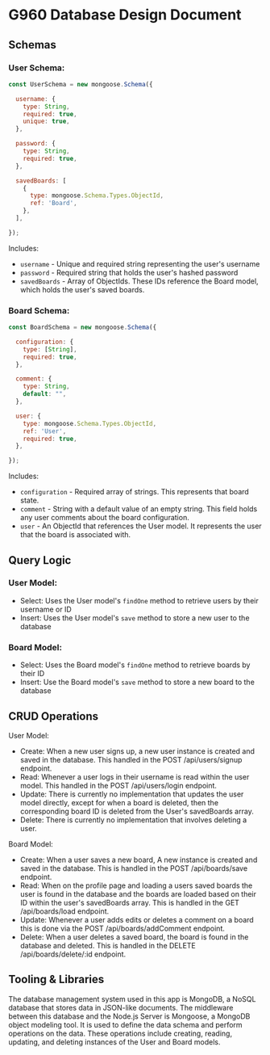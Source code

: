 # G960 Database Design Document

## Schemas

### User Schema:

```javascript
const UserSchema = new mongoose.Schema({

  username: {
    type: String,
    required: true,
    unique: true,
  },

  password: {
    type: String,
    required: true,
  },

  savedBoards: [
    {
      type: mongoose.Schema.Types.ObjectId,
      ref: 'Board',
    },
  ],

});
```

Includes:

- `username` - Unique and required string representing the user's username
- `password` - Required string that holds the user's hashed password
- `savedBoards` - Array of ObjectIds. These IDs reference the Board model, which holds the user's saved boards.

### Board Schema:

```javascript
const BoardSchema = new mongoose.Schema({

  configuration: {
    type: [String],
    required: true,
  },

  comment: {
    type: String,
    default: "",
  },

  user: {
    type: mongoose.Schema.Types.ObjectId,
    ref: 'User',
    required: true,
  },

});
```

Includes:

- `configuration` - Required array of strings. This represents that board state.
- `comment` - String with a default value of an empty string. This field holds any user comments about the board configuration.
- `user` - An ObjectId that references the User model. It represents the user that the board is associated with.

## Query Logic

### User Model:

- Select: Uses the User model's `findOne` method to retrieve users by their username or ID
- Insert: Uses the User model's `save` method to store a new user to the database

### Board Model:

- Select: Uses the Board model's `findOne` method to retrieve boards by their ID
- Insert: Use the Board model's `save` method to store a new board to the database

## CRUD Operations

User Model:

- Create: When a new user signs up, a new user instance is created and saved in the database. This handled in the POST /api/users/signup endpoint.
- Read: Whenever a user logs in their username is read within the user model. This handled in the POST /api/users/login endpoint.
- Update: There is currently no implementation that updates the user model directly, except for when a board is deleted, then the corresponding board ID is deleted from the User's savedBoards array.
- Delete: There is currently no implementation that involves deleting a user.

Board Model:

- Create: When a user saves a new board, A new instance is created and saved in the database. This is handled in the POST /api/boards/save endpoint.
- Read: When on the profile page and loading a users saved boards the user is found in the database and the boards are loaded based on their ID within the user's savedBoards array. This is handled in the GET /api/boards/load endpoint.
- Update: Whenever a user adds edits or deletes a comment on a board this is done via the POST /api/boards/addComment endpoint.
- Delete: When a user deletes a saved board, the board is found in the database and deleted. This is handled in the DELETE /api/boards/delete/:id endpoint.

## Tooling & Libraries

The database management system used in this app is MongoDB, a NoSQL database that stores data in JSON-like documents. The middleware between this database and the Node.js Server is Mongoose, a MongoDB object modeling tool. It is used to define the data schema and perform operations on the data. These operations include creating, reading, updating, and deleting instances of the User and Board models.
